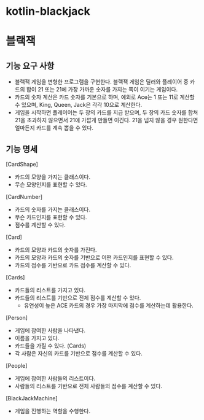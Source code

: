 # kotlin-blackjack

#  블랙잭
## 기능 요구 사항
- 블랙잭 게임을 변형한 프로그램을 구현한다. 블랙잭 게임은 딜러와 플레이어 중 카드의 합이 21 또는 21에 가장 가까운 숫자를 가지는 쪽이 이기는 게임이다.
- 카드의 숫자 계산은 카드 숫자를 기본으로 하며, 예외로 Ace는 1 또는 11로 계산할 수 있으며, King, Queen, Jack은 각각 10으로 계산한다.
- 게임을 시작하면 플레이어는 두 장의 카드를 지급 받으며, 두 장의 카드 숫자를 합쳐 21을 초과하지 않으면서 21에 가깝게 만들면 이긴다. 21을 넘지 않을 경우 원한다면 얼마든지 카드를 계속 뽑을 수 있다.


## 기능 명세
[CardShape]
- 카드의 모양을 가지는 클래스이다.
- 무슨 모양인지를 표현할 수 있다.

[CardNumber]
- 카드의 숫자를 가지는 클래스이다.
- 무슨 카드인지를 표현할 수 있다.
- 점수를 계산할 수 있다.

[Card]
- 카드의 모양과 카드의 숫자를 가진다.
- 카드의 모양과 카드의 숫자를 기반으로 어떤 카드인지를 표현할 수 있다.
- 카드의 점수를 기반으로 카드 점수를 계산할 수 있다.

[Cards]
- 카드들의 리스트를 가지고 있다.
- 카드들의 리스트를 기반으로 전체 점수를 계산할 수 있다.
  - 유연성이 높은 ACE 카드의 경우 가장 마지막에 점수를 계산하는데 활용한다.

[Person]
- 게임에 참여한 사람을 나타낸다.
- 이름을 가지고 있다.
- 카드들을 가질 수 있다. (Cards)
- 각 사람은 자신의 카드를 기반으로 점수를 계산할 수 있다.

[People]
- 게임에 참여한 사람들의 리스트이다.
- 사람들의 리스트를 기반으로 전체 사람들의 점수를 계산할 수 있다.

[BlackJackMachine]
- 게임을 진행하는 역할을 수행한다.